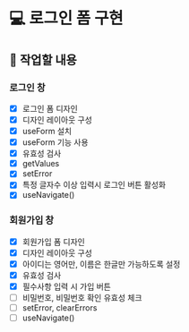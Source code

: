 # 💻 로그인 폼 구현

## 📝 작업할 내용

### 로그인 창

- [x] 로그인 폼 디자인
- [x] 디자인 레이아웃 구성
- [x] useForm 설치
- [x] useForm 기능 사용
- [x] 유효성 검사
- [x] getValues
- [x] setError
- [x] 특정 글자수 이상 입력시 로그인 버튼 활성화
- [x] useNavigate()

### 회원가입 창

- [x] 회원가입 폼 디자인
- [x] 디자인 레이아웃 구성
- [x] 아이디는 영어만, 이름은 한글만 가능하도록 설정
- [x] 유효성 검사
- [x] 필수사항 입력 시 가입 버튼
- [ ] 비밀번호, 비밀번호 확인 유효성 체크
- [ ] setError, clearErrors
- [ ] useNavigate()

